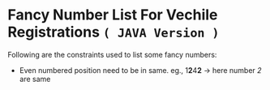 # Fancy Number List For Vechile Registrations `( JAVA Version )`

Following are the constraints used to list some fancy numbers:
* Even numbered position need to be in same. eg., 1**2**4**2** -> here number _2_ are same
